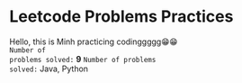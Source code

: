 # Leetcode Problems Practices

Hello, this is Minh practicing codinggggg😁😁
<br/>
<code>Number of problems solved:</code> **9**
<code>Number of problems solved:</code> Java, Python
